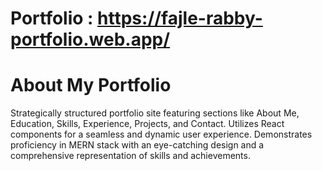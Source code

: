 # Portfolio : https://fajle-rabby-portfolio.web.app/

# About My Portfolio

Strategically structured portfolio site featuring sections like About Me, Education, Skills, Experience, Projects, and Contact. Utilizes React components for a seamless and dynamic user experience. Demonstrates proficiency in MERN stack with an eye-catching design and a comprehensive representation of skills and achievements.

